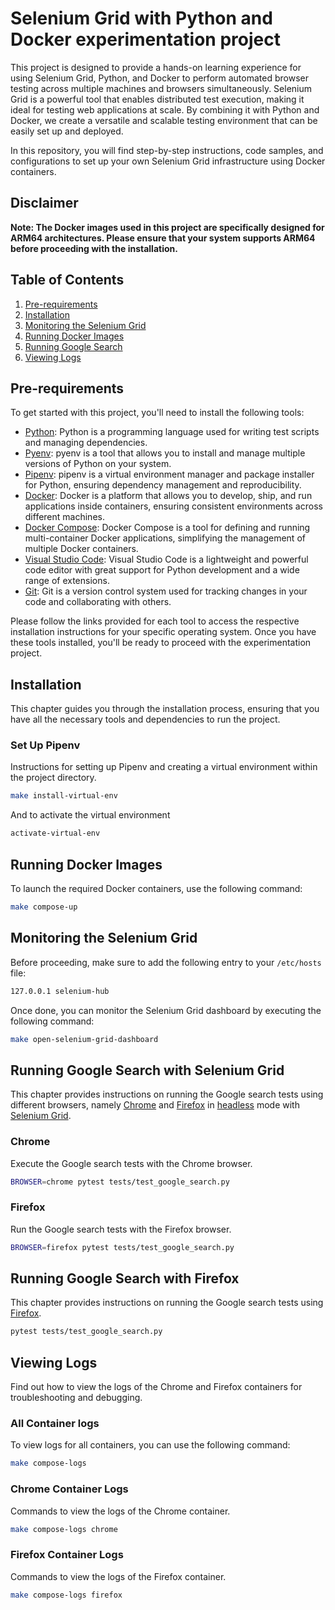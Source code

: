 # Selenium Grid with Python and Docker experimentation project

This project is designed to provide a hands-on learning experience for using Selenium Grid, Python, and Docker to perform automated browser testing across multiple machines and browsers simultaneously. Selenium Grid is a powerful tool that enables distributed test execution, making it ideal for testing web applications at scale. By combining it with Python and Docker, we create a versatile and scalable testing environment that can be easily set up and deployed.

In this repository, you will find step-by-step instructions, code samples, and configurations to set up your own Selenium Grid infrastructure using Docker containers.

## Disclaimer

**Note: The Docker images used in this project are specifically designed for ARM64 architectures. Please ensure that your system supports ARM64 before proceeding with the installation.**

## Table of Contents

1. [Pre-requirements](#pre-requirements)
2. [Installation](#installation)
3. [Monitoring the Selenium Grid](#monitoring-the-selenium-grid)
4. [Running Docker Images](#running-docker-images)
5. [Running Google Search](#running-google-search)
6. [Viewing Logs](#viewing-logs)

## Pre-requirements

To get started with this project, you'll need to install the following tools:

- [Python](https://www.python.org/): Python is a programming language used for writing test scripts and managing dependencies.
- [Pyenv](https://github.com/pyenv/pyenv): pyenv is a tool that allows you to install and manage multiple versions of Python on your system.
- [Pipenv](https://pipenv.pypa.io/): pipenv is a virtual environment manager and package installer for Python, ensuring dependency management and reproducibility.
- [Docker](https://www.docker.com/): Docker is a platform that allows you to develop, ship, and run applications inside containers, ensuring consistent environments across different machines.
- [Docker Compose](https://docs.docker.com/compose/): Docker Compose is a tool for defining and running multi-container Docker applications, simplifying the management of multiple Docker containers.
- [Visual Studio Code](https://code.visualstudio.com/): Visual Studio Code is a lightweight and powerful code editor with great support for Python development and a wide range of extensions.
- [Git](https://git-scm.com/): Git is a version control system used for tracking changes in your code and collaborating with others.

Please follow the links provided for each tool to access the respective installation instructions for your specific operating system. Once you have these tools installed, you'll be ready to proceed with the experimentation project.

## Installation

This chapter guides you through the installation process, ensuring that you have all the necessary tools and dependencies to run the project.

### Set Up Pipenv

Instructions for setting up Pipenv and creating a virtual environment within the project directory.

```bash
make install-virtual-env
```

And to activate the virtual environment

```bash
activate-virtual-env
```

## Running Docker Images

To launch the required Docker containers, use the following command:

```bash
make compose-up
```

## Monitoring the Selenium Grid

Before proceeding, make sure to add the following entry to your `/etc/hosts` file:

```bash
127.0.0.1 selenium-hub
```

Once done, you can monitor the Selenium Grid dashboard by executing the following command:

```bash
make open-selenium-grid-dashboard
```

## Running Google Search with Selenium Grid

This chapter provides instructions on running the Google search tests using different browsers, namely [Chrome](https://www.google.com/chrome) and [Firefox](https://www.mozilla.org/en-US/firefox/new/) in [headless](https://en.wikipedia.org/wiki/Headless_browser) mode with [Selenium Grid](https://www.selenium.dev/documentation/grid).

### Chrome

Execute the Google search tests with the Chrome browser.

```bash
BROWSER=chrome pytest tests/test_google_search.py
```

### Firefox

Run the Google search tests with the Firefox browser.

```bash
BROWSER=firefox pytest tests/test_google_search.py
```

## Running Google Search with Firefox

This chapter provides instructions on running the Google search tests using [Firefox](https://www.mozilla.org/en-US/firefox/new/).

```bash
pytest tests/test_google_search.py
```


## Viewing Logs

Find out how to view the logs of the Chrome and Firefox containers for troubleshooting and debugging.

### All Container logs

To view logs for all containers, you can use the following command:

```bash
make compose-logs
```

### Chrome Container Logs

Commands to view the logs of the Chrome container.

```bash
make compose-logs chrome
```

### Firefox Container Logs

Commands to view the logs of the Firefox container.

```bash
make compose-logs firefox 
```
